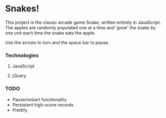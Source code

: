# Snakes!

This project is the classic arcade game Snake, written entirely in JavaScript.
The apples are randomly populated one at a time and 'grow' the snake by one
unit each time the snake eats the apple.

Use the arrows to turn and the space bar to pause.

### Technologies

1. JavaScript

2. jQuery

### TODO

* Pause/restart functionality
* Persistent high-score records
* Prettify